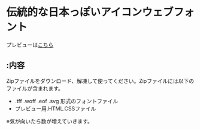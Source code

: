 伝統的な日本っぽいアイコンウェブフォント
========================================

プレビューは[こちら](http://hanhan26moya.web.fc2.com/fonts/japanese_icon/ "Japanese Typical Icons")

## :内容

Zipファイルをダウンロード、解凍して使ってください。Zipファイルには以下のファイルが含まれます。

- .tff .woff .eof .svg 形式のフォントファイル
- プレビュー用.HTML.CSSファイル

※気が向いたら数が増えていきます。
